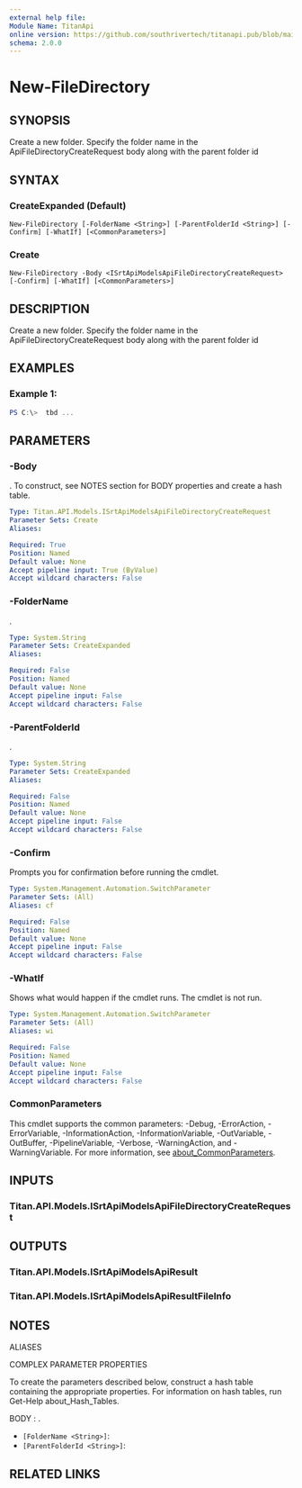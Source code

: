 ```yaml
---
external help file:
Module Name: TitanApi
online version: https://github.com/southrivertech/titanapi.pub/blob/main/sdk/powershell/readme.md
schema: 2.0.0
---
```


# New-FileDirectory

## SYNOPSIS
Create a new folder.
Specify the folder name in the ApiFileDirectoryCreateRequest body along with the parent folder id

## SYNTAX

### CreateExpanded (Default)
```
New-FileDirectory [-FolderName <String>] [-ParentFolderId <String>] [-Confirm] [-WhatIf] [<CommonParameters>]
```

### Create
```
New-FileDirectory -Body <ISrtApiModelsApiFileDirectoryCreateRequest> [-Confirm] [-WhatIf] [<CommonParameters>]
```

## DESCRIPTION
Create a new folder.
Specify the folder name in the ApiFileDirectoryCreateRequest body along with the parent folder id

## EXAMPLES

### Example 1:
```powershell
PS C:\>  tbd ...


```



## PARAMETERS

### -Body
.
To construct, see NOTES section for BODY properties and create a hash table.

```yaml
Type: Titan.API.Models.ISrtApiModelsApiFileDirectoryCreateRequest
Parameter Sets: Create
Aliases:

Required: True
Position: Named
Default value: None
Accept pipeline input: True (ByValue)
Accept wildcard characters: False
```

### -FolderName
.

```yaml
Type: System.String
Parameter Sets: CreateExpanded
Aliases:

Required: False
Position: Named
Default value: None
Accept pipeline input: False
Accept wildcard characters: False
```

### -ParentFolderId
.

```yaml
Type: System.String
Parameter Sets: CreateExpanded
Aliases:

Required: False
Position: Named
Default value: None
Accept pipeline input: False
Accept wildcard characters: False
```

### -Confirm
Prompts you for confirmation before running the cmdlet.

```yaml
Type: System.Management.Automation.SwitchParameter
Parameter Sets: (All)
Aliases: cf

Required: False
Position: Named
Default value: None
Accept pipeline input: False
Accept wildcard characters: False
```

### -WhatIf
Shows what would happen if the cmdlet runs.
The cmdlet is not run.

```yaml
Type: System.Management.Automation.SwitchParameter
Parameter Sets: (All)
Aliases: wi

Required: False
Position: Named
Default value: None
Accept pipeline input: False
Accept wildcard characters: False
```

### CommonParameters
This cmdlet supports the common parameters: -Debug, -ErrorAction, -ErrorVariable, -InformationAction, -InformationVariable, -OutVariable, -OutBuffer, -PipelineVariable, -Verbose, -WarningAction, and -WarningVariable. For more information, see [about_CommonParameters](http://go.microsoft.com/fwlink/?LinkID=113216).

## INPUTS

### Titan.API.Models.ISrtApiModelsApiFileDirectoryCreateRequest

## OUTPUTS

### Titan.API.Models.ISrtApiModelsApiResult

### Titan.API.Models.ISrtApiModelsApiResultFileInfo

## NOTES

ALIASES

COMPLEX PARAMETER PROPERTIES

To create the parameters described below, construct a hash table containing the appropriate properties. For information on hash tables, run Get-Help about_Hash_Tables.


BODY <ISrtApiModelsApiFileDirectoryCreateRequest>: .
  - `[FolderName <String>]`: 
  - `[ParentFolderId <String>]`: 

## RELATED LINKS


